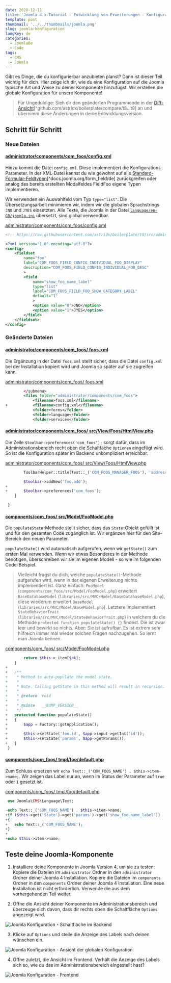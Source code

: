```yaml
---
date: 2020-12-11
title: 'Joomla 4.x-Tutorial - Entwicklung von Erweiterungen - Konfiguration'
template: post
thumbnail: '../../thumbnails/joomla.png'
slug: joomla-konfiguration
langKey: de
categories:
  - JoomlaDe
  - Code
tags:
  - CMS
  - Joomla
---
```


Gibt es Dinge, die du konfigurierbar anzubieten planst? Dann ist dieser Teil wichtig für dich. Hier zeige ich dir, wie du eine Konfiguration auf die Joomla typische Art und Weise zu deiner Komponente hinzufügst. Wir erstellen die globale Konfiguration für unsere Komponente!<!-- \index{Konfiguration (globale)} -->

> Für Ungeduldige: Sieh dir den geänderten Programmcode in der [Diff-Ansicht](https://github.com/astridx/boilerplate/compare/t8...t9)[^github.com/astridx/boilerplate/compare/t8...t9] an und übernimm diese Änderungen in deine Entwicklungsversion.

## Schritt für Schritt

### Neue Dateien

<!-- prettier-ignore -->
#### [administrator/components/com\_foos/config.xml](https://github.com/astridx/boilerplate/compare/t8...t9#diff-e5092e959d796cdfa6ef6301d9b819ad13c851b4925d5fd20047e197e5139b39)

Hinzu kommt die Datei `config.xml`. Diese implementiert die Konfigurations-Parameter. In der XML-Datei kannst du wie gewohnt auf alle [Standard-Formular-Feldtypen](https://docs.joomla.org/Form_field/de)[^docs.joomla.org/form_field/de] zurückgreifen oder analog des bereits erstellten Modalfeldes FieldFoo eigene Typen implementieren.

Wir verwenden ein Auswahlfeld vom Typ `type="list"`. Die Übersetzungsarbeit minimieren wir, indem wir die globalen Sprachstrings `JNO` und `JYES` einsetzten. Alle Texte, die Joomla in der Datei [`language/en-GB/joomla.ini`](https://github.com/joomla/joomla-cms/blob/4.0-dev/language/en-GB/joomla.ini) übersetzt, sind global verwendbar.

[administrator/components/com_foos/config.xml](https://github.com/astridx/boilerplate/blob/52cb451c657729ff06d3cf35c6c8f9cabc86b809/src/administrator/components/com_foos/config.xml)

```xml {numberLines: -2}
<!-- https://raw.githubusercontent.com/astridx/boilerplate/t9/src/administrator/components/com_foos/config.xml -->

<?xml version="1.0" encoding="utf-8"?>
<config>
	<fieldset
		name="foo"
		label="COM_FOOS_FIELD_CONFIG_INDIVIDUAL_FOO_DISPLAY"
		description="COM_FOOS_FIELD_CONFIG_INDIVIDUAL_FOO_DESC"
		>
		<field
			name="show_foo_name_label"
			type="list"
			label="COM_FOOS_FIELD_FOO_SHOW_CATEGORY_LABEL"
			default="1"
			>
			<option value="0">JNO</option>
			<option value="1">JYES</option>
		</field>
	</fieldset>
</config>

```

### Geänderte Dateien

<!-- prettier-ignore -->
#### [administrator/components/com\_foos/ foos.xml](https://github.com/astridx/boilerplate/compare/t8...t9#diff-1ff20be1dacde6c4c8e68e90161e0578)

Die Ergänzung in der Datei `foos.xml` stellt sicher, dass die Datei `config.xml` bei der Installation kopiert wird und Joomla so später auf sie zugreifen kann.

[administrator/components/com_foos/ foos.xml](https://github.com/astridx/boilerplate/blob/18417fb928286a84f8a5151f86e4c0cc0aeb64dd/src/administrator/components/com_foos/foos.xml)

```xml {diff}
 		</submenu>
 		<files folder="administrator/components/com_foos">
 			<filename>foos.xml</filename>
+			<filename>config.xml</filename>
 			<folder>forms</folder>
 			<folder>language</folder>
 			<folder>services</folder>

```

<!-- prettier-ignore -->
#### [administrator/components/com\_foos/ src/View/Foos/HtmlView.php](https://github.com/astridx/boilerplate/compare/t8...t9#diff-8e3d37bbd99544f976bf8fd323eb5250)

Die Zeile `$toolbar->preferences('com_foos');` sorgt dafür, dass im Administrationsbereich recht oben die Schaltfäche `Optionen` eingefügt wird. So ist die Konfiguration später im Backend unkompliziert erreichbar.

[administrator/components/com_foos/ src/View/Foos/HtmlView.php](https://github.com/astridx/boilerplate/blob/18417fb928286a84f8a5151f86e4c0cc0aeb64dd/src/administrator/components/com_foos/src/View/Foos/HtmlView.php)

```php {diff}
 		ToolbarHelper::title(Text::_('COM_FOOS_MANAGER_FOOS'), 'address foo');

 		$toolbar->addNew('foo.add');
+
+		$toolbar->preferences('com_foos');
 	}

 }

```

<!-- prettier-ignore -->
#### [components/com\_foos/ src/Model/FooModel.php](https://github.com/astridx/boilerplate/compare/t8...t9#diff-599caddf64a6ed0c335bc9c9f828f029)

Die `populateState`-Methode stellt sicher, dass das `State`-Objekt gefüllt ist und für den gesamten Code zugänglich ist. Wir ergänzen hier für den Site-Bereich den neuen Parameter.

`populateState()` wird automatisch aufgerufen, wenn wir `getState()` zum ersten Mal verwenden. Wenn wir etwas Besonderes in der Methode benötigen, überschreiben wir sie im eigenen Modell - so wie im folgenden Code-Beispiel.

> Vielleicht fragst du dich, welche `populateState()`-Methode aufgerufen wird, wenn in der eigenen Erweiterung nichts implementiert ist. Ganz einfach: `FooModel` (`components/com_foos/src/Model/FooModel.php`) erweitert `BaseDatabaseModel` (`libraries/src/MVC/Model/BaseDatabaseModel.php`), diese wiederum erweitert `BaseModel` (`libraries/src/MVC/Model/BaseModel.php`). Letztere implementiert `StateBehaviorTrait` (`libraries/src/MVC/Model/StateBehaviorTrait.php`) in welchem du die Methode `protected function populateState() {}` findest. Die ist zwar leer und bewirkt so nichts. Aber: Sie ist aufrufbar. Es ist extrem sehr hilfreich immer mal wieder solchen Fragen nachzugehen. So lernt man Joomla kennen.

[components/com_foos/ src/Model/FooModel.php](https://github.com/astridx/boilerplate/blob/18417fb928286a84f8a5151f86e4c0cc0aeb64dd/src/components/com_foos/src/Model/FooModel.php)

```php {diff}
 		return $this->_item[$pk];
 	}
+
+	/**
+	 * Method to auto-populate the model state.
+	 *
+	 * Note. Calling getState in this method will result in recursion.
+	 *
+	 * @return  void
+	 *
+	 * @since   __BUMP_VERSION__
+	 */
+	protected function populateState()
+	{
+		$app = Factory::getApplication();
+
+		$this->setState('foo.id', $app->input->getInt('id'));
+		$this->setState('params', $app->getParams());
+	}
 }

```

<!-- prettier-ignore -->
#### [components/com\_foos/ tmpl/foo/default.php](https://github.com/astridx/boilerplate/compare/t8...t9#diff-a33732ebd6992540b8adca5615b51a1f)

Zum Schluss ersetzen wir `echo Text::_('COM_FOOS_NAME') . $this->item->name;`. Wir zeigen das Label nur an, wenn im Status der Parameter auf `true` oder `1` gesetzt ist.

[components/com_foos/ tmpl/foo/default.php](https://github.com/astridx/boilerplate/blob/18417fb928286a84f8a5151f86e4c0cc0aeb64dd/src/components/com_foos/tmpl/foo/default.php)

```php {diff}
 use Joomla\CMS\Language\Text;

-echo Text::_('COM_FOOS_NAME') . $this->item->name;
+if ($this->get('State')->get('params')->get('show_foo_name_label'))
+{
+	echo Text::_('COM_FOOS_NAME');
+}
+
+echo $this->item->name;

```

## Teste deine Joomla-Komponente

1. Installiere deine Komponente in Joomla Version 4, um sie zu testen: Kopiere die Dateien im `administrator` Ordner in den `administrator` Ordner deiner Joomla 4 Installation. Kopiere die Dateien im `components` Ordner in den `components` Ordner deiner Joomla 4 Installation. Eine neue Installation ist nicht erforderlich. Verwende die aus dem vorhergehenden Teil weiter.

2. Öffne die Ansicht deiner Komponente im Administrationsbereich und überzeuge dich davon, dass dir rechts oben die Schaltfläche `Options` angezeigt wird.

![Joomla Konfiguration - Schaltfläche im Backend](/images/j4x11x1.png)

3. Klicke auf `Options` und stelle die Anzeige des Labels nach deinen wünschen ein.

![Joomla Konfiguration - Ansicht der globalen Konfiguration](/images/j4x11x2.png)

4. Öffne zuletzt, die Ansicht im Frontend. Verhält die Anzeige des Labels sich so, wie du das im Administrationsbereich eingestellt hast?

![Joomla Konfiguration - Frontend](/images/j4x11x3.png)
